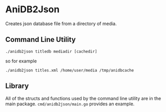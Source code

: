 # AniDB2Json

Creates json database file from a directory of media.

## Command Line Utility

`./anidb2json titledb mediadir [cachedir]`

so for example

`./anidb2json titles.xml /home/user/media /tmp/anidbcache`

## Library

All of the structs and functions used by the command line utility are in the main package.
`cmd/anidb2json/main.go` provides an example.
